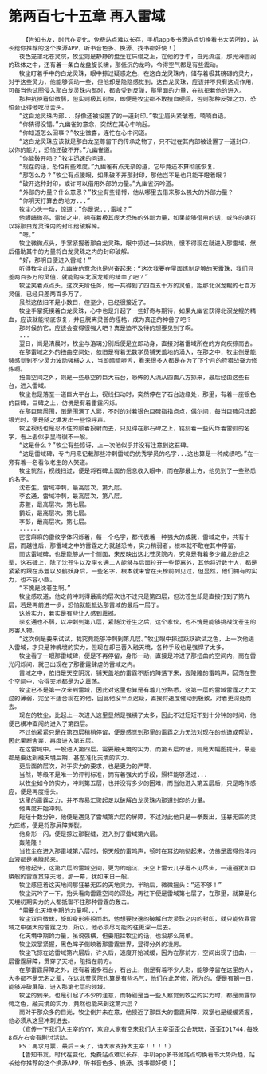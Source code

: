 # 第两百七十五章 再入雷域
        【告知书友，时代在变化，免费站点难以长存，手机app多书源站点切换看书大势所趋，站长给你推荐的这个换源APP，听书音色多、换源、找书都好使！】
       夜色笼罩北苍灵院，牧尘则是静静的盘坐在床榻之上，在他的手中，白光流溢，那光滑圆润的珠体之中，还有着一条白龙盘旋长啸，那低沉的龙吟，令得空气都是有些震动。
       牧尘盯着手中的白龙灵珠，眼中掠过疑惑之色，在这白龙灵珠内，储存着极其磅礴的灵力，对于这些灵力，他能够调动一些，但他却是隐隐感觉到，这白龙灵珠，应该并不只有这点作用，可每当他试图侵入那白龙灵珠内部时，都会受到反弹，那里面的力量，在抗拒着他的进入。
       那种抗拒看似微弱，但实则极其可怕，即便是牧尘都不敢擅自硬闯，否则那种反弹之力，恐怕会让得他吃尽苦头。
       “这白龙灵珠内部...好像还被设置了的一道封印。”牧尘眉头紧皱着，喃喃自语。
       “你猜得没错。”九幽雀的意念，突然在其心中响起。
       “你知道怎么回事？”牧尘微喜，连忙在心中问道。
       “这白龙灵珠应该就是那白龙至尊留下的传承之物了，只不过在其内部被设置了一道封印，以你的能力，恐怕还破不开。”九幽雀道。
       “你能破开吗？”牧尘迅速的问道。
       “现在的话，恐怕有些难度。”九幽雀有点无奈的道，它毕竟还不算彻底恢复。
       “那怎么办？”牧尘有点傻眼，如果破不开那封印，那他岂不是也只能干瞪着眼？
       “破开这种封印，或许可以借用外部的力量。”九幽雀沉吟道。
       “外部的力量？什么意思？”牧尘有些错愕，他从哪里去借来那么强大的外部力量？
       “你明天打算去的地方...”
       牧尘心头一动，惊道：“你是说...雷域？”
       他眼睛微亮，雷域之中，拥有着极其庞大恐怖的外部力量，如果能够借用的话，或许的确可以将那白龙灵珠内的封印给破解掉。
       “嗯。”
       牧尘微微点头，手掌紧握着那白龙灵珠，眼中掠过一抹炽热，恨不得现在就进入那雷域，然后借助其中的力量将白龙灵珠之内的封印破解。
       “好，那明日便进入雷域！”
       听得牧尘此话，九幽雀的意念也是兴奋起来：“这次我要在里面炼制足够的天雷珠，我们只差两百多万的灵值，就能购买北溟龙鲲的精血了吧？”
       牧尘笑着点点头，这次天阶任务，他一共得到了四百五十万的灵值，距那北溟龙鲲的七百万灵值，已经只差两百多万了。
       虽然这依旧不是小数目，但至少，已经很接近了。
       牧尘手掌抚摸着白龙灵珠，心中也是升起了一些好奇与期待，如果九幽雀获得北溟龙鲲的精血，应该就能彻底恢复，并且脱离灵兽的桎梏，成为真正的神兽了吧？
       那时候的它，应该会变得很强大吧？真是迫不及待的想要见到了啊。
       ...
       翌日，尚是清晨时，牧尘与洛璃分别后便是立即动身，直接对着雷域所在的方向疾掠而去。
       在那雷域之外的扭曲空间处，依旧是有着无数学员铺天盖地的涌入，在那之中，牧尘倒是能够感觉到不少灵力波动强横之人，当即暗暗咂舌，看来很多人都是在为了下个月的狩猎战奋力修炼啊。
       扭曲空间之外，则是一些悬空的巨大石台，恐怖的人流从四面八方掠来，最后经由这些石台，进入雷域。
       牧尘也是落至一道巨大平台上，视线扫动时，突然停在了石台边缘处，那里，有着一座银色的巨碑，巨碑之上，仿佛是有着雷霆闪烁。
       在那巨碑周围，倒是围满了人影，不时的对着银色巨碑指指点点，偶尔间，每当巨碑闪烁起银光时，便是随之爆发出一些惊呼声。
       牧尘视线也是忍不住的顺着投射而去，只见得在那石碑之上，铭刻着一些闪烁着雷弧的名字，看上去似乎显得很不一般。
       “这是什么？”牧尘有些惊讶，上一次他似乎并没有注意到这石碑。
       “这是雷域碑，专门用来记载那些冲刺雷域的优秀学员的名字...这也算是一种成绩吧。”在一旁有着一名看似老生的人笑道。
       牧尘恍然，视线扫过，便是将石碑上面的信息收入眼中，而在那最上方，他见到了一些熟悉的名字。
       沈苍生，雷域冲刺，最高层次，第九层。
       李玄通，雷域冲刺，最高层次，第八层。
       苏萱，最高层次，第七层。
       鹤妖，最高层次，第七层。
       李彭，最高层次，第七层。
       ......
       密密麻麻的雷纹字体闪烁着，每一个名字，都代表着一种强大的成就，雷域之中，共有十层，而越往后，那雷域之中的雷霆之力就越恐怖，实力稍弱者，根本就不敢在其中停留。
       而这雷域碑，也是能够从一个侧面，来反映出这北苍灵院内，究竟是有着多少藏龙卧虎之辈，这石碑上，除了沈苍生以及李玄通二人能够与后面拉开一些距离外，其他将近数十人，都是紧紧的跟在苏萱以及鹤妖身后，一些名字，根本就未曾在天榜前列见过，但显然，他们拥有的实力，也不容小觑。
       “不愧是沈苍生啊。”
       牧尘感叹道，他之前冲刺得最高的层次也不过只是第四层，但沈苍生却是直接打到了第九层，若是再前进一步，恐怕就能抵达那雷域的最后一层了。
       这般实力，着实是有些让人感到震撼。
       李玄通也不弱，以冲刺到第八层，紧随沈苍生之后，这个家伙，也不愧是能够挑战沈苍生的厉害人物。
       “这次倒是要来试试，我究竟能够冲刺到第几层。”牧尘眼中掠过跃跃欲试之色，上一次他进入雷域，才只是神魄境的实力，但现在却已晋入融天境，各种手段也是强悍了太多，
       牧尘看了一眼那雷域碑，便是不再停留，身形一动，直接是冲进了那扭曲的空间内，而在雷光闪烁间，就已出现在了那雷霆肆虐的雷域之内。
       雷域之中，依旧是天空阴沉，铺天盖地的雷霆不断的降落下来，轰隆隆的雷鸣声，回荡在整个空间中，令得天地都是为之震荡。
       牧尘已不是第一次来到雷域，因此对这里也算是有着几分熟悉，这第一层的雷域雷霆之力太过的薄弱，完全不适合现在的他，因此他没半点迟疑，直接将速度催动到极致，对着更深处而去。
       现在的牧尘，比起上一次进入这里显然是强横了太多，因此不过短短不到十分钟的时间，他便已横冲直闯的进入了第四层。
       不过他紧紧只是在第四层稍稍停留，便是感觉到那里的雷霆之力无法对现在的他造成帮助，因此果断舍弃，再度进入第五层。
       在这雷域中，一般进入第四层，需要融天境的实力，而第五层的话，则是大幅图提升，最差都是要达到融天境后期，甚至准化天境的实力。
       更后面的层次，对于实力的要求，也是更为的严苛。
       当然，等级不是唯一的评判标准，拥有着强大的手段，照样能够通过...
       以牧尘如今的实力，冲刺第五层，也并没有多少的困难，而当他进入第五层后，只是略作感应，便是再度摇头。
       这里的雷霆之力，并不容易汇聚起足以破解白龙灵珠内那道封印的力量。
       他再度开始冲刺。
       短短十数分钟，他便是遇见了雷域第六层的屏障，不过对此他只是一拳轰出，狂暴无匹的灵力匹练，便是将那屏障撕裂。
       他身形一闪，便是掠过那裂缝，进入到了雷域第六层。
       轰隆隆！
       当牧尘在进入那雷域第六层时，惊天般的雷鸣声，顿时在耳边响彻起来，仿佛是震得他体内血液都是沸腾起来。
       他抬起头，这第六层的雷域空间，更为的暗沉，天空上雷云几乎看不见尽头，一道道犹如巨蟒般的雷霆贯穿天地，那一幕，犹如末日一般。
       牧尘感应着这天地间那狂暴无匹的天地灵力，半晌后，微微摇头：“还不够！”
       牧尘沉吟了一下，抬头看向雷霆空间的深处，再往下便是雷域第七层了，在那里，就算是化天境初期实力的人都抵御不住那种雷霆的轰击。
       “需要化天境中期的力量啊...”
       牧尘双目微眯，旋即身形疾掠而出，他想要快速的破解白龙灵珠之内的封印，就只能依靠雷域之中强大的雷霆之力，所以，他必须尽可能的往更深一层去。
       化天境中期的力量，虽说强横，但要阻拦牧尘的话，也没那么简单。
       牧尘双掌紧握，黑色眸子倒映着那雷霆世界，显得分外的凌厉。
       牧尘飞掠在这雷域第六层后，许久后，速度开始减缓，因为在那前方，空间出现了扭曲，一层雷霆屏障，贯穿了天地，阻挡在前方。
       在那雷霆屏障之外，还有着诸多石台，石台上，倒是有着不少人影，能够停留在这里的人，大多都不是无名之辈，在这北苍灵院也算是有些名气，他们在此苦修，所为的，便是有朝一日，能够冲破屏障，进入那第七层的领域。
       牧尘的到来，也是引起了不少的注意，而特别是当一些人察觉到牧尘的实力时，都是面露惊愕之色，融天境的实力，竟然也能来到这第六层？
       而对于那众多的目光，牧尘倒并未在意，他接近了那巨大的雷霆屏障，双掌也是缓缓紧握，他必须从这里冲刺进去。
       （宣传一下我们大主宰的YY，欢迎大家有空来我们大主宰歪歪公会玩玩，歪歪ID1744.每晚8点左右会有剧讨活动。
       PS：再求月票，最后三天了，请大家支持大主宰！！！！）
       【告知书友，时代在变化，免费站点难以长存，手机app多书源站点切换看书大势所趋，站长给你推荐的这个换源APP，听书音色多、换源、找书都好使！】